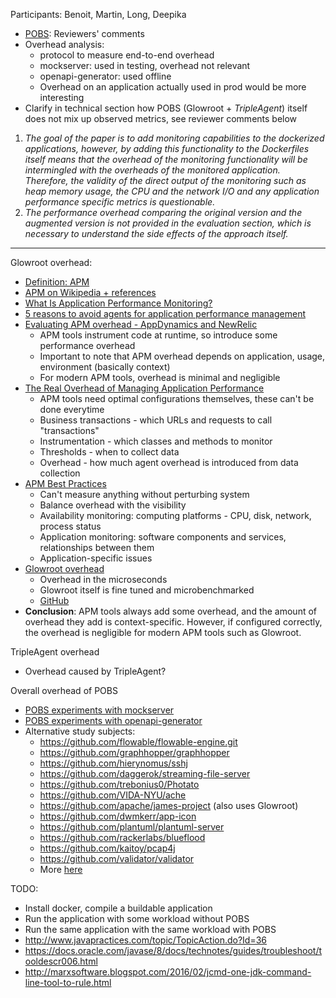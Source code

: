 Participants: Benoit, Martin, Long, Deepika

- [POBS](https://arxiv.org/abs/1912.06914): Reviewers' comments
- Overhead analysis:
  - protocol to measure end-to-end overhead
  - mockserver: used in testing, overhead not relevant
  - openapi-generator: used offline
  - Overhead on an application actually used in prod would be more interesting
- Clarify in technical section how POBS (Glowroot + _TripleAgent_) itself does not mix up observed metrics, see reviewer comments below

1. _The goal of the paper is to add monitoring capabilities to the dockerized applications, however, by adding this functionality to the Dockerfiles itself means that the overhead of the monitoring functionality will be intermingled with the overheads of the monitored application. Therefore, the validity of the direct output of the monitoring such as heap memory usage, the CPU and the network I/O and any application performance specific metrics is questionable._
2. _The performance overhead comparing the original version and the augmented version is not provided in the evaluation section, which is necessary to understand the side effects of the approach itself._

---

Glowroot overhead:
- [Definition: APM](https://searchenterprisedesktop.techtarget.com/definition/Application-monitoring-app-monitoring)
- [APM on Wikipedia + references](https://en.wikipedia.org/wiki/Application_performance_management)
- [What Is Application Performance Monitoring?](https://www.appdynamics.com/product/application-performance-management/application-performance-monitoring/what-is-application-performance-monitoring)
- [5 reasons to avoid agents for application performance management](https://www.networkworld.com/article/2183397/5-reasons-to-avoid-agents-for-application-performance-management.html)
- [Evaluating APM overhead - AppDynamics and NewRelic](https://developer.rackspace.com/blog/Evaluating-APM-Overhead/)
  - APM tools instrument code at runtime, so introduce some performance overhead
  - Important to note that APM overhead depends on application, usage, environment (basically context)
  - For modern APM tools, overhead is minimal and negligible
- [The Real Overhead of Managing Application Performance](https://www.appdynamics.com/blog/product/the-real-overhead-of-managing-application-performance/)
  - APM tools need optimal configurations themselves, these can't be done everytime
  - Business transactions - which URLs and requests to call "transactions"
  - Instrumentation - which classes and methods to monitor
  - Thresholds - when to collect data
  - Overhead - how much agent overhead is introduced from data collection
- [APM Best Practices](https://books.google.se/books?id=UHWjgcn3BsQC&pg=PA26&lpg=PA26&dq=apm+tools+overhead&source=bl&ots=Ebc9yd7Z8O&sig=ACfU3U3JwB08H9ddqWILmo38iV5bQm8N2A&hl=en&sa=X&ved=2ahUKEwjV5tTs4vTpAhVrposKHTt0ALoQ6AEwD3oECAoQAQ#v=onepage&q=apm%20tools%20overhead&f=false)
  - Can't measure anything without perturbing system
  - Balance overhead with the visibility
  - Availability monitoring: computing platforms - CPU, disk, network, process status
  - Application monitoring: software components and services, relationships between them
  - Application-specific issues
- [Glowroot overhead](https://glowroot.org/overhead.html)
  - Overhead in the microseconds
  - Glowroot itself is fine tuned and microbenchmarked 
  - [GitHub](https://github.com/glowroot/glowroot-benchmark)
- __Conclusion__: APM tools always add some overhead, and the amount of overhead they add is context-specific. However, if configured correctly, the overhead is negligible for modern APM tools such as Glowroot. 

TripleAgent overhead
- Overhead caused by TripleAgent?

Overall overhead of POBS
- [POBS experiments with mockserver](https://github.com/KTH/royal-chaos/blob/master/pobs/experiments/mockserver/experiments_on_mockserver.py)
- [POBS experiments with openapi-generator](https://github.com/KTH/royal-chaos/blob/master/pobs/experiments/openapi-generator/experiments_on_openapi-generator.py)
- Alternative study subjects:
  - https://github.com/flowable/flowable-engine.git
  - https://github.com/graphhopper/graphhopper
  - https://github.com/hierynomus/sshj
  - https://github.com/daggerok/streaming-file-server
  - https://github.com/trebonius0/Photato
  - https://github.com/VIDA-NYU/ache
  - https://github.com/apache/james-project (also uses Glowroot)
  - https://github.com/dwmkerr/app-icon
  - https://github.com/plantuml/plantuml-server
  - https://github.com/rackerlabs/blueflood
  - https://github.com/kaitoy/pcap4j
  - https://github.com/validator/validator
  - More [here](https://raw.githubusercontent.com/KTH/royal-chaos/master/pobs/dataset/880_buildable_dockerfiles.json)

TODO:
- Install docker, compile a buildable application
- Run the application with some workload without POBS
- Run the same application with the same workload with POBS
- http://www.javapractices.com/topic/TopicAction.do?Id=36
- https://docs.oracle.com/javase/8/docs/technotes/guides/troubleshoot/tooldescr006.html
- http://marxsoftware.blogspot.com/2016/02/jcmd-one-jdk-command-line-tool-to-rule.html

